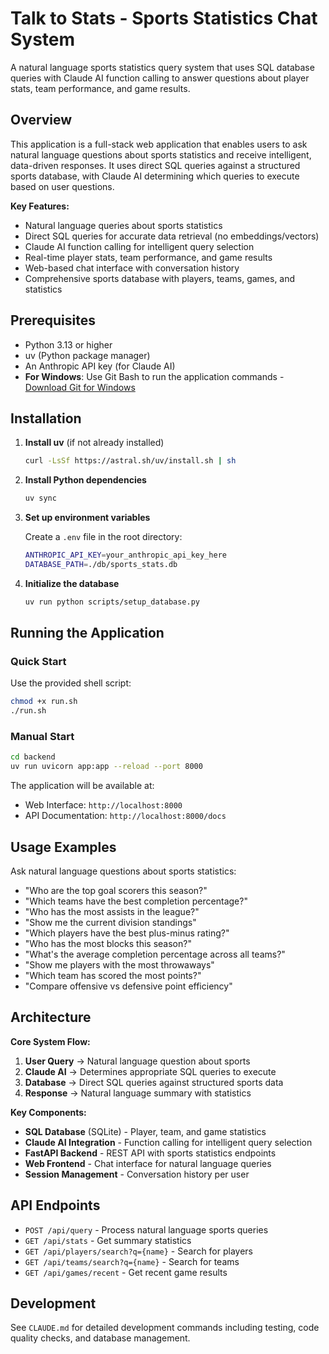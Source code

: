 # Talk to Stats - Sports Statistics Chat System

A natural language sports statistics query system that uses SQL database queries with Claude AI function calling to answer questions about player stats, team performance, and game results.

## Overview

This application is a full-stack web application that enables users to ask natural language questions about sports statistics and receive intelligent, data-driven responses. It uses direct SQL queries against a structured sports database, with Claude AI determining which queries to execute based on user questions.

**Key Features:**
- Natural language queries about sports statistics
- Direct SQL queries for accurate data retrieval (no embeddings/vectors)
- Claude AI function calling for intelligent query selection
- Real-time player stats, team performance, and game results
- Web-based chat interface with conversation history
- Comprehensive sports database with players, teams, games, and statistics

## Prerequisites

- Python 3.13 or higher
- uv (Python package manager)
- An Anthropic API key (for Claude AI)
- **For Windows**: Use Git Bash to run the application commands - [Download Git for Windows](https://git-scm.com/downloads/win)

## Installation

1. **Install uv** (if not already installed)
   ```bash
   curl -LsSf https://astral.sh/uv/install.sh | sh
   ```

2. **Install Python dependencies**
   ```bash
   uv sync
   ```

3. **Set up environment variables**
   
   Create a `.env` file in the root directory:
   ```bash
   ANTHROPIC_API_KEY=your_anthropic_api_key_here
   DATABASE_PATH=./db/sports_stats.db
   ```

4. **Initialize the database**
   ```bash
   uv run python scripts/setup_database.py
   ```

## Running the Application

### Quick Start

Use the provided shell script:
```bash
chmod +x run.sh
./run.sh
```

### Manual Start

```bash
cd backend
uv run uvicorn app:app --reload --port 8000
```

The application will be available at:
- Web Interface: `http://localhost:8000`
- API Documentation: `http://localhost:8000/docs`

## Usage Examples

Ask natural language questions about sports statistics:

- "Who are the top goal scorers this season?"
- "Which teams have the best completion percentage?"
- "Who has the most assists in the league?"
- "Show me the current division standings"
- "Which players have the best plus-minus rating?"
- "Who has the most blocks this season?"
- "What's the average completion percentage across all teams?"
- "Show me players with the most throwaways"
- "Which team has scored the most points?"
- "Compare offensive vs defensive point efficiency"

## Architecture

**Core System Flow:**
1. **User Query** → Natural language question about sports
2. **Claude AI** → Determines appropriate SQL queries to execute
3. **Database** → Direct SQL queries against structured sports data
4. **Response** → Natural language summary with statistics

**Key Components:**
- **SQL Database** (SQLite) - Player, team, and game statistics
- **Claude AI Integration** - Function calling for intelligent query selection
- **FastAPI Backend** - REST API with sports statistics endpoints
- **Web Frontend** - Chat interface for natural language queries
- **Session Management** - Conversation history per user

## API Endpoints

- `POST /api/query` - Process natural language sports queries
- `GET /api/stats` - Get summary statistics
- `GET /api/players/search?q={name}` - Search for players
- `GET /api/teams/search?q={name}` - Search for teams
- `GET /api/games/recent` - Get recent game results

## Development

See `CLAUDE.md` for detailed development commands including testing, code quality checks, and database management.